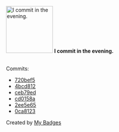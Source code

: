 <img src="https://github.com/my-badges/my-badges/blob/master/src/all-badges/time-of-commit/evening-commits.png?raw=true" alt="I commit in the evening." title="I commit in the evening." width="128">
<strong>I commit in the evening.</strong>
<br><br>

Commits:

- <a href="https://github.com/nlsschim/advent-of-code-2023/commit/720bef5acef153f35c5cd8bfac51ff7867e33f6c">720bef5</a>
- <a href="https://github.com/nlsschim/streamlit_playground/commit/4bcd81292f2263c3b387ff4f335c6f12d8c898ff">4bcd812</a>
- <a href="https://github.com/nlsschim/streamlit_playground/commit/ceb79ed48dda890c6c03edeed72b0a1d83c91670">ceb79ed</a>
- <a href="https://github.com/nlsschim/nlsschim/commit/cd0158a1b3e54ed98d5f18831457111352d3a5d4">cd0158a</a>
- <a href="https://github.com/nlsschim/nlsschim/commit/2ee5e6539cc6ee15a6b228a9aeb22d9200ba291c">2ee5e65</a>
- <a href="https://github.com/nlsschim/nlsschim/commit/0ca8123f1f7a6903d10145d0b6b3b1371a83e51e">0ca8123</a>


Created by <a href="https://github.com/my-badges/my-badges">My Badges</a>